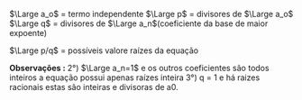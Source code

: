 $\Large a_o$ = termo independente
$\Large p$ = divisores de $\Large a_o$
$\Large q$ = divisores de $\Large a_n$(coeficiente da base de maior expoente)

$\Large p/q$ = possíveis valore raízes da equação

**Observações :**
2°)  $\Large a_n=1$ e os outros coeficientes são todos inteiros
	a equação possui apenas raízes inteira
3°) 	q = 1 e há raizes racionais 
	estas são inteiras e divisoras de a0.





